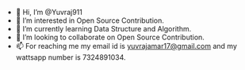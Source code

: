 - 👋 Hi, I’m @Yuvraj911
- 👀 I’m interested in Open Source Contribution.
- 🌱 I’m currently learning Data Structure and Algorithm.
- 💞️ I’m looking to collaborate on Open Source Contribution.
- 📫 For reaching me my email id is yuvrajamar17@gmail.com and my wattsapp number is 7324891034.


